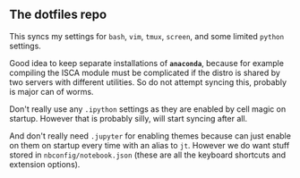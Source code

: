 ## The dotfiles repo
This syncs my settings for `bash`, `vim`, `tmux`, `screen`, and some limited `python` settings.

Good idea to keep separate installations of **`anaconda`**, because for example compiling the ISCA module must be complicated if the distro is shared by two servers with different utilities. So do not attempt syncing this, probably is major can of worms.

Don't really use any `.ipython` settings as they are enabled by cell magic on startup. However that is probably silly, will start syncing after all.

And don't really need `.jupyter` for enabling themes because can just enable on them on startup every time with an alias to `jt`. However we do want stuff stored in `nbconfig/notebook.json` (these are all the keyboard shortcuts and extension options).
<!-- 1. Sync all plugins (not really feasible if maintaining separate anaconda distros; need to `pip install` the `nbextensions` organizer). -->
<!-- 2. Sync their options (mostly the keyboard shortcuts, making sure Table of Contents is enabled with desired settings; maybe way to isolate the config file for this). -->
